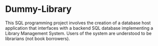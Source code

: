 # Dummy-Library
This SQL programming project involves the creation of a database host application that interfaces with a backend SQL database implementing a Library Management System. Users of the system are understood to be librarians (not book borrowers).
